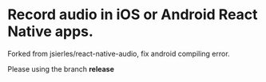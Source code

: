 
# Record audio in iOS or Android React Native apps.

Forked from jsierles/react-native-audio, fix android compiling error.

Please using the branch **release**

